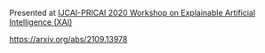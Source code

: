 Presented at [IJCAI-PRICAI 2020 Workshop on Explainable Artificial Intelligence (XAI)](https://web.archive.org/web/20220122182301/https://sites.google.com/view/xai2020/home)


https://arxiv.org/abs/2109.13978
